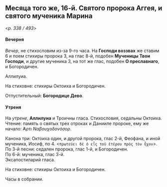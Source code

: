 
## Месяца того же, 16-й. Святого пророка Аггея, и святого мученика Марина  

<*p. 338 / 493*>

#### Вечерня

*Вечер*, не стихословим из-за 9-го часа. На **Господи воззвах** же ставим 6 и поем стихиры пророка 3, 
на глас 8-й, подобен **Мученицы Твои Господи**, и другие мученика 3, на тот же глас, подобен 
**О преславнаго**, и Богородичен.  

Аллилуиа. 

На стиховне: стихиры Октоиха и Богородичен. 

Отпустительный: **Богородице Дево**. 

#### Утреня

На *утрене*, **Аллилуиа** и Троичны гласа. Стихословия, седальны Октоиха.  
Чтение: память о святых трех отроках и Данииле пророке, ему же начало: *̓́Αρτι Ναβουχοδονόσορ*.

Канона три: Октоиха один, и другой пророка, глас 2-й, Феофана, и иной мученика, Иосиф, по 4. 
<`πρωτεύει δὲ ὁ εἷς τοῦ ἐτέρου πρὸς τὸν ἧχον`>. 
По 3-й песни: седален пророка, глас 1-й, и Богородичен.  
По 6-й: мученика, глас 3-й.  
Эксапостиларий гласа. 

На стиховне: стихиры Октоиха и Богородичен. 

Часы в собрании. 
